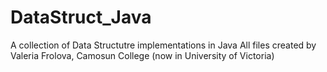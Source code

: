 # DataStruct_Java
A collection of Data Structutre implementations in Java
All files created by Valeria Frolova, Camosun College (now in University of Victoria)

